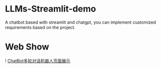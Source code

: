# LLMs-Streamlit-demo
A chatbot based with streamlit and chatgpt, you can implement customized requirements based on the project.

# Web Show
! [ChatBot多轮对话机器人页面展示](https://github.com/wwwsctvcom/LLM-Service-demo/blob/master/assets/web.png)
